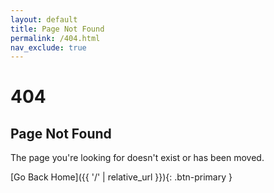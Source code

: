 ```yaml
---
layout: default
title: Page Not Found
permalink: /404.html
nav_exclude: true
---
```


<div class="page-404" markdown="1">

# 404

## Page Not Found

The page you're looking for doesn't exist or has been moved.

[Go Back Home]({{ '/' | relative_url }}){: .btn-primary }

</div>
